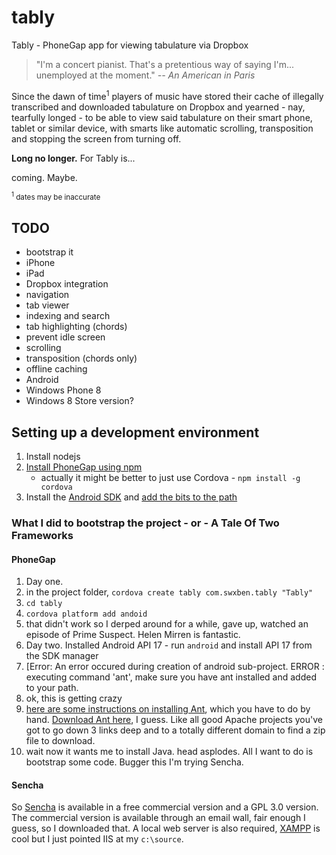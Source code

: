 tably
=====

Tably - PhoneGap app for viewing tabulature via Dropbox

> "I'm a concert pianist. That's a pretentious way of saying I'm... unemployed at the moment." <cite>-- An American in Paris<cite>

Since the dawn of time<sup>1</sup> players of music have stored their cache of illegally transcribed and downloaded tabulature on Dropbox and yearned - nay, tearfully longed - to be able to view said tabulature on their smart phone, tablet or similar device, with smarts like automatic scrolling, transposition and stopping the screen from turning off.

**Long no longer.** For Tably is... 

coming. Maybe.


<small><sup>1</sup> dates may be inaccurate</small>


## TODO

- bootstrap it
- iPhone
- iPad
- Dropbox integration
- navigation
- tab viewer
- indexing and search
- tab highlighting (chords)
- prevent idle screen
- scrolling
- transposition (chords only)
- offline caching
- Android
- Windows Phone 8
- Windows 8 Store version?

## Setting up a development environment
1. Install nodejs
2. [Install PhoneGap using npm](http://phonegap.com/install/)
	- actually it might be better to just use Cordova - `npm install -g cordova`
3. Install the [Android SDK](http://developer.android.com/sdk/) and [add the bits to the path](http://docs.phonegap.com/en/edge/guide_platforms_android_index.md.html#Android%20Platform%20Guide)

### What I did to bootstrap the project - or - A Tale Of Two Frameworks

#### PhoneGap
1. Day one.
2. in the project folder, `cordova create tably com.swxben.tably "Tably"`
3. `cd tably`
4. `cordova platform add andoid`
5. that didn't work so I derped around for a while, gave up, watched an episode of Prime Suspect. Helen Mirren is fantastic.
6. Day two. Installed Android API 17 - run `android` and install API 17 from the SDK manager
7. [Error: An error occured during creation of android sub-project. ERROR : executing command 'ant', make sure you have ant installed and added to your path.
8. ok, this is getting crazy
9. [here are some instructions on installing Ant](http://www.nczonline.net/blog/2012/04/12/how-to-install-apache-ant-on-windows/), which you have to do by hand. [Download Ant here](http://ant.apache.org/bindownload.cgi), I guess. Like all good Apache projects you've got to go down 3 links deep and to a totally different domain to find a zip file to download.
10. wait now it wants me to install Java. head asplodes. All I want to do is bootstrap some code. Bugger this I'm trying Sencha.

#### Sencha

So [Sencha](http://www.sencha.com/) is available in a free commercial version and a GPL 3.0 version. The commercial version is available through an email wall, fair enough I guess, so I downloaded that. A local web server is also required, [XAMPP](http://www.apachefriends.org/en/xampp.html) is cool but I just pointed IIS at my `c:\source`.



